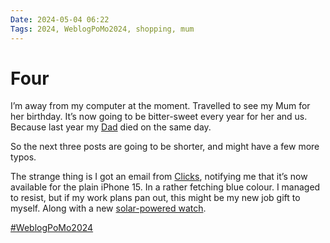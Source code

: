 ```yaml
---
Date: 2024-05-04 06:22
Tags: 2024, WeblogPoMo2024, shopping, mum
---
```


# Four

I’m away from my computer at the moment. Travelled to see my Mum for her birthday. It’s now going to be bitter-sweet every year for her and us. Because last year my [Dad](https://david.stollerys.co.uk) died on the same day. 

So the next three posts are going to be shorter, and might have a few more typos. 

The strange thing is I got an email from [Clicks](https://www.clicks.tech/), notifying me that it’s now available for the plain iPhone 15. In a rather fetching blue colour. I managed to resist, but if my work plans pan out, this might be my new job gift to myself. Along with a new [solar-powered watch](https://www.garmin.com/en-GB/p/679335). 

[#WeblogPoMo2024](https://weblog.anniegreens.lol/weblog-posting-month-2024)